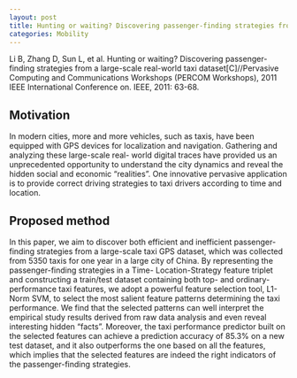 ```yaml
---
layout: post
title: Hunting or waiting? Discovering passenger-finding strategies from a large-scale real-world taxi dataset
categories: Mobility
---
```


Li B, Zhang D, Sun L, et al. Hunting or waiting? Discovering passenger-finding strategies from a large-scale real-world taxi dataset[C]//Pervasive Computing and Communications Workshops (PERCOM Workshops), 2011 IEEE International Conference on. IEEE, 2011: 63-68.

## Motivation

In modern cities, more and more vehicles, such as taxis, have been equipped with GPS devices for localization and navigation. Gathering and analyzing these large-scale real- world digital traces have provided us an unprecedented opportunity to understand the city dynamics and reveal the hidden social and economic “realities”. One innovative pervasive application is to provide correct driving strategies to taxi drivers according to time and location.

## Proposed method

In this paper, we aim to discover both efficient and inefficient passenger-finding strategies from a large-scale taxi GPS dataset, which was collected from 5350 taxis for one year in a large city of China. By representing the passenger-finding strategies in a Time- Location-Strategy feature triplet and constructing a train/test dataset containing both top- and ordinary-performance taxi features, we adopt a powerful feature selection tool, L1-Norm SVM, to select the most salient feature patterns determining the taxi performance. We find that the selected patterns can well interpret the empirical study results derived from raw data analysis and even reveal interesting hidden “facts”. Moreover, the taxi performance predictor built on the selected features can achieve a prediction accuracy of 85.3% on a new test dataset, and it also outperforms the one based on all the features, which implies that the selected features are indeed the right indicators of the passenger-finding strategies.